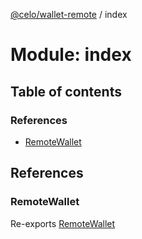 [@celo/wallet-remote](../README.md) / index

# Module: index

## Table of contents

### References

- [RemoteWallet](index.md#remotewallet)

## References

### RemoteWallet

Re-exports [RemoteWallet](../classes/remote_wallet.RemoteWallet.md)
